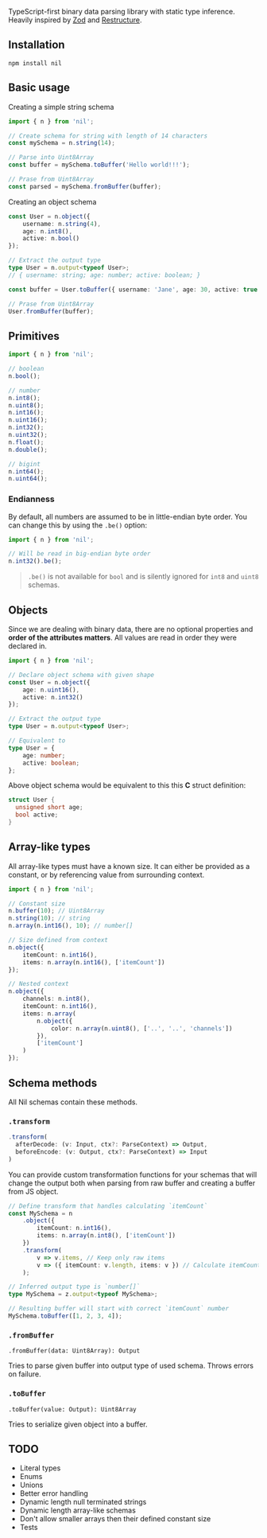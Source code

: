 TypeScript-first binary data parsing library with static type inference. Heavily inspired by [Zod](https://github.com/colinhacks/zod) and [Restructure](https://github.com/foliojs/restructure).

## Installation

```
npm install nil
```

## Basic usage

Creating a simple string schema

```ts
import { n } from 'nil';

// Create schema for string with length of 14 characters
const mySchema = n.string(14);

// Parse into Uint8Array
const buffer = mySchema.toBuffer('Hello world!!!');

// Prase from Uint8Array
const parsed = mySchema.fromBuffer(buffer);
```

Creating an object schema

```ts
const User = n.object({
	username: n.string(4),
	age: n.int8(),
	active: n.bool()
});

// Extract the output type
type User = n.output<typeof User>;
// { username: string; age: number; active: boolean; }

const buffer = User.toBuffer({ username: 'Jane', age: 30, active: true });

// Prase from Uint8Array
User.fromBuffer(buffer);
```

## Primitives

```ts
import { n } from 'nil';

// boolean
n.bool();

// number
n.int8();
n.uint8();
n.int16();
n.uint16();
n.int32();
n.uint32();
n.float();
n.double();

// bigint
n.int64();
n.uint64();
```

### Endianness

By default, all numbers are assumed to be in little-endian byte order. You can change this by using the `.be()` option:

```ts
import { n } from 'nil';

// Will be read in big-endian byte order
n.int32().be();
```

> `.be()` is not available for `bool` and is silently ignored for `int8` and `uint8` schemas.

## Objects

Since we are dealing with binary data, there are no optional properties and **order of the attributes matters**. All values are read in order they were declared in.

```ts
import { n } from 'nil';

// Declare object schema with given shape
const User = n.object({
	age: n.uint16(),
	active: n.int32()
});

// Extract the output type
type User = n.output<typeof User>;

// Equivalent to
type User = {
	age: number;
	active: boolean;
};
```

Above object schema would be equivalent to this this **C** struct definition:

```c
struct User {
  unsigned short age;
  bool active;
}
```

## Array-like types

All array-like types must have a known size. It can either be provided as a constant, or by referencing value from surrounding context.

```ts
import { n } from 'nil';

// Constant size
n.buffer(10); // Uint8Array
n.string(10); // string
n.array(n.int16(), 10); // number[]

// Size defined from context
n.object({
	itemCount: n.int16(),
	items: n.array(n.int16(), ['itemCount'])
});

// Nested context
n.object({
	channels: n.int8(),
	itemCount: n.int16(),
	items: n.array(
		n.object({
			color: n.array(n.uint8(), ['..', '..', 'channels'])
		}),
		['itemCount']
	)
});
```

## Schema methods

All Nil schemas contain these methods.

### `.transform`

```ts
.transform(
  afterDecode: (v: Input, ctx?: ParseContext) => Output,
  beforeEncode: (v: Output, ctx?: ParseContext) => Input
)
```

You can provide custom transformation functions for your schemas that will change the output both when parsing from raw buffer and creating a buffer from JS object.

```ts
// Define transform that handles calculating `itemCount`
const MySchema = n
	.object({
		itemCount: n.int16(),
		items: n.array(n.int8(), ['itemCount'])
	})
	.transform(
		v => v.items, // Keep only raw items
		v => ({ itemCount: v.length, items: v }) // Calculate itemCount
	);

// Inferred output type is `number[]`
type MySchema = z.output<typeof MySchema>;

// Resulting buffer will start with correct `itemCount` number
MySchema.toBuffer([1, 2, 3, 4]);
```

### `.fromBuffer`

`.fromBuffer(data: Uint8Array): Output`

Tries to parse given buffer into output type of used schema. Throws errors on failure.

### `.toBuffer`

`.toBuffer(value: Output): Uint8Array`

Tries to serialize given object into a buffer.

## TODO

- Literal types
- Enums
- Unions
- Better error handling
- Dynamic length null terminated strings
- Dynamic length array-like schemas
- Don't allow smaller arrays then their defined constant size
- Tests
